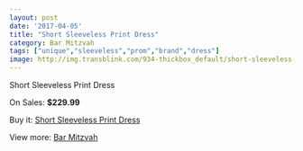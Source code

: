 ```yaml
---
layout: post
date: '2017-04-05'
title: "Short Sleeveless Print Dress"
category: Bar Mitzvah
tags: ["unique","sleeveless","prom","brand","dress"]
image: http://img.transblink.com/934-thickbox_default/short-sleeveless-print-dress.jpg
---
```

Short Sleeveless Print Dress

On Sales: **$229.99**
<a href="https://www.transblink.com/en/bar-mitzvah/274-short-sleeveless-print-dress.html"><amp-img layout="responsive" width="600" height="600" src="//img.transblink.com/934-thickbox_default/short-sleeveless-print-dress.jpg" alt="Short Sleeveless Print Dress 0" /></a>
<a href="https://www.transblink.com/en/bar-mitzvah/274-short-sleeveless-print-dress.html"><amp-img layout="responsive" width="600" height="600" src="//img.transblink.com/936-thickbox_default/short-sleeveless-print-dress.jpg" alt="Short Sleeveless Print Dress 1" /></a>
<a href="https://www.transblink.com/en/bar-mitzvah/274-short-sleeveless-print-dress.html"><amp-img layout="responsive" width="600" height="600" src="//img.transblink.com/935-thickbox_default/short-sleeveless-print-dress.jpg" alt="Short Sleeveless Print Dress 2" /></a>

Buy it: [Short Sleeveless Print Dress](https://www.transblink.com/en/bar-mitzvah/274-short-sleeveless-print-dress.html "Short Sleeveless Print Dress")

View more: [Bar Mitzvah](https://www.transblink.com/en/2-bar-mitzvah "Bar Mitzvah")